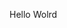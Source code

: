 Hello Wolrd






















































































































































































































































































































































































































































































































































































































































































































































































































































































































































































































































































































































































































































































































































































































































































































































































































































































































































































































































































































































































































































































































































































































































































































































































































































































































































































































































































































































































































































































































































































































































































































































































































































































































































































































































































































































































































































































































































































































































































































































































































































































































